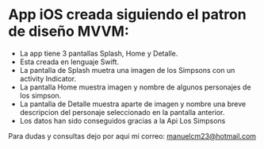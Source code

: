 # App iOS creada siguiendo el patron de diseño MVVM:
- La app tiene 3 pantallas Splash, Home y Detalle.
- Esta creada en lenguaje Swift.
- La pantalla de Splash muetra una imagen de los Simpsons con un activity Indicator.
- La pantalla Home muestra imagen y nombre de algunos personajes de los simpson.
- La pantalla de Detalle muestra aparte de imagen y nombre una breve descripcion del personaje seleccionado en la pantalla anterior.
- Los datos han sido conseguidos gracias a la Api Los Simpsons

Para dudas y consultas dejo por aqui mi correo: manuelcm23@hotmail.com
